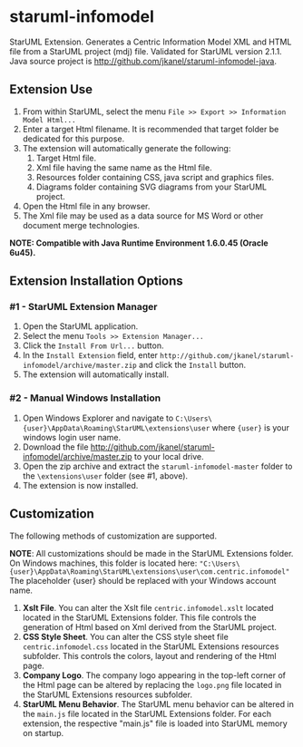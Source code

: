 # staruml-infomodel
StarUML Extension. Generates a Centric Information Model XML and HTML file from a StarUML project (mdj) file. Validated for StarUML version 2.1.1.  Java source project is http://github.com/jkanel/staruml-infomodel-java.

## Extension Use
1. From within StarUML, select the menu ```File >> Export >> Information Model Html...```
2. Enter a target Html filename.  It is recommended that target folder be dedicated for this purpose.
3. The extension will automatically generate the following:
    1. Target Html file.
    2. Xml file having the same name as the Html file.
    3. Resources folder containing CSS, java script and graphics files.
    4. Diagrams folder containing SVG diagrams from your StarUML project.
4. Open the Html file in any browser.
5. The Xml file may be used as a data source for MS Word or other document merge technologies.

**NOTE: Compatible with Java Runtime Environment 1.6.0.45 (Oracle 6u45).**

## Extension Installation Options
### #1 - StarUML Extension Manager
1. Open the StarUML application.
2. Select the menu ```Tools >> Extension Manager...```
3. Click the ```Install From Url...``` button.
4. In the ```Install Extension``` field, enter ```http://github.com/jkanel/staruml-infomodel/archive/master.zip``` and click the ```Install``` button.
5. The extension will automatically install.

### #2 - Manual Windows Installation
1. Open Windows Explorer and navigate to ```C:\Users\{user}\AppData\Roaming\StarUML\extensions\user``` where ```{user}``` is your windows login user name.
2. Download the file http://github.com/jkanel/staruml-infomodel/archive/master.zip to your local drive.
3. Open the zip archive and extract the ```staruml-infomodel-master``` folder to the ```\extensions\user``` folder (see #1, above).
4. The extension is now installed.

## Customization
The following methods of customization are supported.

**NOTE**: All customizations should be made in the StarUML Extensions folder.  On Windows machines, this folder is located here:
     ```"C:\Users\{user}\AppData\Roaming\StarUML\extensions\user\com.centric.infomodel"```
The placeholder {user} should be replaced with your Windows account name.

1. **Xslt File**. You can alter the Xslt file ```centric.infomodel.xslt``` located located in the StarUML Extensions folder.  This file controls the generation of Html based on Xml derived from the StarUML project.
2. **CSS Style Sheet**. You can alter the CSS style sheet file ```centric.infomodel.css``` located in the StarUML Extensions resources subfolder.  This controls the colors, layout and rendering of the Html page.
3. **Company Logo**. The company logo appearing in the top-left corner of the Html page can be altered by replacing the ```logo.png``` file located in the StarUML Extensions resources subfolder. 
4. **StarUML Menu Behavior**.  The StarUML menu behavior can be altered in the ```main.js``` file located in the StarUML Extensions folder.  For each extension, the respective "main.js" file is loaded into StarUML memory on startup.

